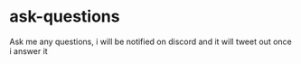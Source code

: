 # ask-questions
Ask me any questions, i will be notified on discord and it will tweet out once i answer it